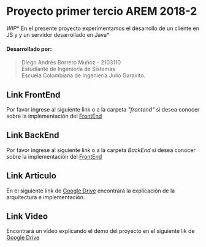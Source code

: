 # Proyecto primer tercio AREM 2018-2 

*WIP** En el presente proyecto experimentamos el desarrollo de un cliente en JS y y un servidor desarrollado en Java*

#### Desarrollado por:
>Diego Andrés Borrero Muñoz - 2103110  
Estudiante de Ingeniería de Sistemas  
Escuela Colombiana de Ingeniería Julio Garavito.

## Link FrontEnd
Por favor ingrese al siguiente link o a la carpeta *"frontend"* si desea conocer sobre la implementación del [FrontEnd]()

## Link BackEnd
Por favor ingrese al siguiente link o a la carpeta *BackEnd* si desea conocer sobre la implementación del [FrontEnd]()

## Link Articulo
En el siguiente link de [Google Drive]() encontrará la explicación de la arquitectura e implementación.

## Link Video
Encontrará un vídeo explicando el demo del proyecto en el siguiente lik de [Google Drive]()
